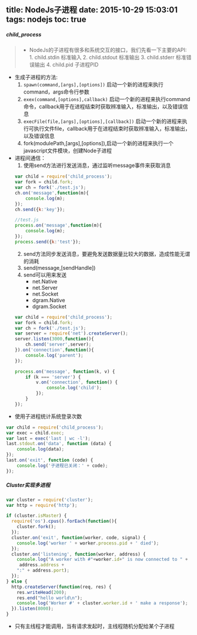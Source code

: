 title: NodeJs子进程
date: 2015-10-29 15:03:01
tags: nodejs
toc: true
---
##### child_process
>* NodeJs的子进程有很多和系统交互的接口，我们先看一下主要的API:
	1. child.stdin 标准输入
	2. child.stdout 标准输出
	3. child.stderr 标准错误输出
	4. child.pid 子进程PID
* 生成子进程的方法:
	1. `spawn(command,[args],[options])` 启动一个新的进程来执行command，args命令行参数
	2. `exex(command,[options],callback)` 启动一个新的进程来执行command命令，callback用于在进程结束时获取辨准输入，标准输出，以及错误信息
	3. `execFile(file,[args],[options],[callback])` 启动一个新的进程来执行可执行文件file，callback用于在进程结束时获取辨准输入，标准输出，以及错误信息
	4. fork(modulePath,[args],[options]),启动一个新的进程来执行一个javascript文件模块，创建Node子进程
* 进程间通信：
	1. 使用send方法进行发送消息，通过监听message事件来获取消息
	```javascript
	var child = require('child_process');
	var fork = child.fork;
	var ch = fork('./test.js');
	ch.on('message',function(m){
		console.log(m);
	});
	ch.send({k:'key'});
	```
	```javascript
	//test.js
	process.on('message',function(m){
		console.log(m);
	});
	process.send({k:'test'});
	```
	2. send方法同步发送消息，要避免发送数据量比较大的数据，造成性能无谓的消耗
	3. send(message,[sendHandle])
	4. send可以用来发送
		* net.Native
		* net.Server
		* net.Socket
		* dgram.Native
		* dgram.Socket
	```javascript
	var child = require('child_process');
	var fork = child.fork;
	var ch = fork('./test.js');
	var server = require('net').createServer();
	server.listen(3000,function(){
		ch.send('server',server);
	}).on('connection',function(){
		console.log('parent');
	});
	```
	```javascript
	process.on('message', function(k, v) {
	    if (k === 'server') {
	        v.on('connection', function() {
	            console.log('child');
	        });
	    }
	});
	```
* 使用子进程统计系统登录次数
```javascript
var child = require('child_process');
var exec = child.exec;
var last = exec('last | wc -l');
last.stdout.on('data', function (data) { 
	console.log(data); 
}); 
last.on('exit', function (code) { 
	console.log('子进程已关闭：' + code); 
});
```

##### Cluster实现多进程
```javascript
var cluster = require('cluster');
var http = require('http');

if (cluster.isMaster) {
  require('os').cpus().forEach(function(){
    cluster.fork();
  });
  cluster.on('exit', function(worker, code, signal) {
    console.log('worker ' + worker.process.pid + ' died');
  });
  cluster.on('listening', function(worker, address) {  
    console.log("A worker with #"+worker.id+" is now connected to " +
     address.address +
    ":" + address.port);  
  }); 
} else {
  http.createServer(function(req, res) {
    res.writeHead(200);
    res.end("hello world\n");
    console.log('Worker #' + cluster.worker.id + ' make a response');
  }).listen(8000);
}
```
* 只有主线程才能调用，当有请求发起时，主线程随机分配给某个子进程